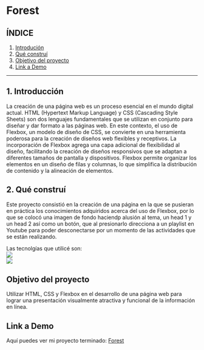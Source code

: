 # Forest

## **ÍNDICE**

1. [Introdución](#)
2. [Qué construí](#)
3. [Objetivo del proyecto](#)
4. [Link a Demo](#)

****

## 1. Introducción 
La creación de una página web es un proceso esencial en el mundo digital actual. HTML (Hypertext Markup Language) y CSS (Cascading Style Sheets) son dos lenguajes fundamentales que se utilizan en conjunto para diseñar y dar formato a las páginas web. En este contexto, el uso de Flexbox, un modelo de diseño de CSS, se convierte en una herramienta poderosa para la creación de diseños web flexibles y receptivos.
La incorporación de Flexbox agrega una capa adicional de flexibilidad al diseño, facilitando la creación de diseños responsivos que se adaptan a diferentes tamaños de pantalla y dispositivos. Flexbox permite organizar los elementos en un diseño de filas y columnas, lo que simplifica la distribución de contenido y la alineación de elementos.

## 2. Qué construí
Este proyecto consistió en la creación de una página en la que se pusieran en práctica los conocimientos adquiridos acerca del uso de Flexbox, por lo que se colocó una imagen de fondo haciendp alusión al tema, un head 1 y un head 2 así como un botón, que al presionarlo direcciona a un playlist en Youtube para poder desconectarse por un momento de las actividades que se están realizando.

Las tecnolgías que utilicé son:
<br> 
<img src="https://img.shields.io/badge/HTML5-E34F26?style=for-the-badge&logo=html5&logoColor=white" />
<br> 
<img src="https://img.shields.io/badge/CSS3-1572B6?style=for-the-badge&logo=css3&logoColor=white" />

## Objetivo del proyecto
Utilizar HTML, CSS y Flexbox en el desarrollo de una página web para lograr una presentación visualmente atractiva y funcional de la información en línea. 

## Link a Demo
Aquí puedes ver mi proyecto terminado: [Forest](https://forest-tawny.vercel.app/)
